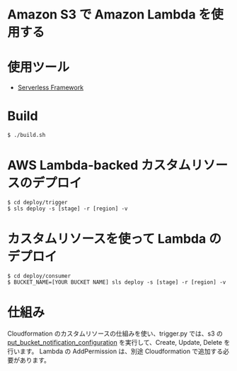 Amazon S3 で Amazon Lambda を使用する
===================================

# 使用ツール

* [Serverless Framework](https://serverless.com/)

# Build

```
$ ./build.sh
```

# AWS Lambda-backed カスタムリソースのデプロイ

```
$ cd deploy/trigger
$ sls deploy -s [stage] -r [region] -v
```

# カスタムリソースを使って Lambda のデプロイ

```
$ cd deploy/consumer
$ BUCKET_NAME=[YOUR BUCKET NAME] sls deploy -s [stage] -r [region] -v
```

# 仕組み

Cloudformation のカスタムリソースの仕組みを使い、trigger.py では、s3 の [put_bucket_notification_configuration](https://boto3.amazonaws.com/v1/documentation/api/latest/reference/services/s3.html#S3.Client.put_bucket_notification_configuration) を実行して、Create, Update, Delete を行います。
Lambda の AddPermission は、別途 Cloudformation で追加する必要があります。
